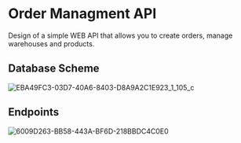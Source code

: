 
# Order Managment API
Design of a simple WEB API that allows you to create orders, manage warehouses and products. 






## Database Scheme
![EBA49FC3-03D7-40A6-8403-D8A9A2C1E923_1_105_c](https://github.com/user-attachments/assets/a12dd3d2-dd23-47bf-806a-ed56c6864c80)


## Endpoints 
![6009D263-BB58-443A-BF6D-218BBDC4C0E0](https://github.com/user-attachments/assets/dbb55036-e887-4654-bd31-84472e64dd61)


